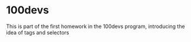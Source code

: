 # 100devs
This is part of the first homework in the 100devs program, introducing the idea of tags and selectors
